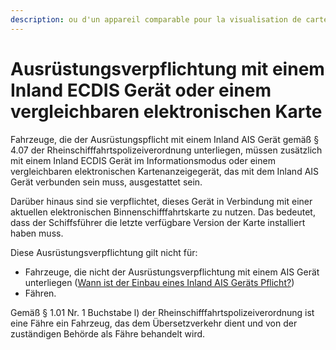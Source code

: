 ```yaml
---
description: ou d'un appareil comparable pour la visualisation de cartes électroniques
---
```


# Ausrüstungsverpflichtung mit einem Inland ECDIS Gerät oder einem vergleichbaren elektronischen Karte

Fahrzeuge, die der Ausrüstungspflicht mit einem Inland AIS Gerät gemäß § 4.07 der Rheinschifffahrtspolizeiverordnung unterliegen, müssen zusätzlich mit einem Inland ECDIS Gerät im Informationsmodus oder einem vergleichbaren elektronischen Kartenanzeigegerät, das mit dem Inland AIS Gerät verbunden sein muss, ausgestattet sein.

Darüber hinaus sind sie verpflichtet, dieses Gerät in Verbindung mit einer aktuellen elektronischen Binnenschifffahrtskarte zu nutzen. Das bedeutet, dass der Schiffsführer die letzte verfügbare Version der Karte installiert haben muss.

Diese Ausrüstungsverpflichtung gilt nicht für:

* Fahrzeuge, die nicht der Ausrüstungsverpflichtung mit einem AIS Gerät unterliegen \([Wann ist der Einbau eines Inland AIS Geräts Pflicht?](qr7.md#ausgenommene-fahrzeuge)\)
* Fähren.

Gemäß § 1.01 Nr. 1 Buchstabe l\) der Rheinschifffahrtspolizeiverordnung ist eine Fähre ein Fahrzeug, das dem Übersetzverkehr dient und von der zuständigen Behörde als Fähre behandelt wird.

